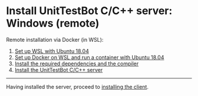 # Install UnitTestBot C/C++ server: Windows (remote)

Remote installation via Docker (in WSL):
1. [Set up WSL with Ubuntu 18.04](install-wsl.md)
2. [Set up Docker on WSL and run a container with Ubuntu 18.04](set-up-docker-os.md)
3. [Install the required dependencies and the compiler](install-dependencies-gcc9.md)
4. [Install the UnitTestBot C/C++ server](install-server-on-ubuntu.md)

***
Having installed the server, proceed to [installing the client](install_client.md).